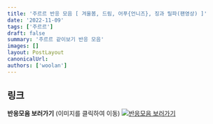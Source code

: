 ```yaml
---
title: '주르르 반응 모음 [ 겨울봄, 드림, 어푸{언니즈}, 징과 릴파(팬영상) ]'
date: '2022-11-09'
tags: ['주르르']
draft: false
summary: '주르르 같이보기 반응 모음'
images: []
layout: PostLayout
canonicalUrl:
authors: ['woolan']
---
```


## 링크

**반응모음 보러가기** (이미지를 클릭하여 이동)
[![반응모음 보러가기](https://cdn.discordapp.com/attachments/1135756712759013437/1135758630910697602/banner.png)](https://cafe.naver.com/steamindiegame/8415870)
